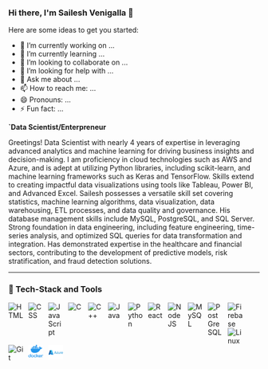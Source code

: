 ### Hi there, I'm Sailesh Venigalla 👋
Here are some ideas to get you started:

- 🔭 I’m currently working on ...
- 🌱 I’m currently learning ...
- 👯 I’m looking to collaborate on ...
- 🤔 I’m looking for help with ...
- 💬 Ask me about ...
- 📫 How to reach me: ...
- 😄 Pronouns: ...
- ⚡ Fun fact: ...


**`Data Scientist/Enterpreneur**

Greetings! Data Scientist with nearly 4 years of expertise in leveraging advanced analytics and machine learning for driving business insights and decision-making. I am proficiency in cloud technologies such as AWS and Azure, and is adept at utilizing Python libraries, including scikit-learn, and machine learning frameworks such as Keras and TensorFlow. Skills extend to creating impactful data visualizations using tools like Tableau, Power BI, and Advanced Excel. Sailesh possesses a versatile skill set covering statistics, machine learning algorithms, data visualization, data warehousing, ETL processes, and data quality and governance. His database management skills include MySQL, PostgreSQL, and SQL Server. Strong foundation in data engineering, including feature engineering, time-series analysis, and optimized SQL queries for data transformation and integration. Has demonstrated expertise in the healthcare and financial sectors, contributing to the development of predictive models, risk stratification, and fraud detection solutions.

---

### 🧰 Tech-Stack and Tools

<img align="left" alt="HTML" width="30px" style="padding-right:10px;" src="https://cdn.jsdelivr.net/gh/devicons/devicon/icons/html5/html5-plain.svg" />
<img align="left" alt="CSS" width="30px" style="padding-right:10px;" src="https://cdn.jsdelivr.net/gh/devicons/devicon/icons/css3/css3-plain.svg" />
<img align="left" alt="JavaScript" width="30px" style="padding-right:10px;" src="https://cdn.jsdelivr.net/gh/devicons/devicon/icons/javascript/javascript-plain.svg" />
<img align="left" alt="C" width="30px" style="padding-right:10px;" src="https://cdn.jsdelivr.net/gh/devicons/devicon/icons/c/c-original.svg" />
<img align="left" alt="C++" width="30px" style="padding-right:10px;" src="https://cdn.jsdelivr.net/gh/devicons/devicon/icons/cplusplus/cplusplus-line.svg" />
<img align="left" alt="Java" width="30px" style="padding-right:10px;" src="https://cdn.jsdelivr.net/gh/devicons/devicon/icons/java/java-original.svg"/>
<img align="left" alt="Python" width="30px" style="padding-right:10px;" src="https://cdn.jsdelivr.net/gh/devicons/devicon/icons/python/python-plain.svg" />
<img align="left" alt="React" width="30px" style="padding-right:10px;" src="https://cdn.jsdelivr.net/gh/devicons/devicon/icons/react/react-original.svg" />
<img align="left" alt="NodeJS" width="30px" style="padding-right:10px;" src="https://cdn.jsdelivr.net/gh/devicons/devicon/icons/nodejs/nodejs-original.svg" />
<img align="left" alt="MySQL" width="30px" style="padding-right:10px;"  src="https://cdn.jsdelivr.net/gh/devicons/devicon/icons/mysql/mysql-original.svg" />
<img align="left" alt="PostGreSQL" width="30px" style="padding-right:10px;" src="https://cdn.jsdelivr.net/gh/devicons/devicon/icons/postgresql/postgresql-original.svg" />
<img align="left" alt="Firebase" width="30px" style="padding-right:10px;"  src="https://cdn.jsdelivr.net/gh/devicons/devicon/icons/firebase/firebase-plain.svg" />
<img align="left" alt="Linux" width="30px" style="padding-right:10px;" src="https://cdn.jsdelivr.net/gh/devicons/devicon/icons/linux/linux-original.svg" />
<img align="left" alt="Git" width="30px" style="padding-right:10px;" src="https://cdn.jsdelivr.net/gh/devicons/devicon/icons/git/git-original.svg" />
<img align="left" alt="Git" width="30px" style="padding-right:10px;" src="https://github.com/rchavezj/rchavezj/raw/master/logos/docker.png" />
<img align="left" alt="Git" width="30px" style="padding-right:10px;" src="https://github.com/devicons/devicon/blob/6910f0503efdd315c8f9b858234310c06e04d9c0/icons/azure/azure-original-wordmark.svg" />

<br />

